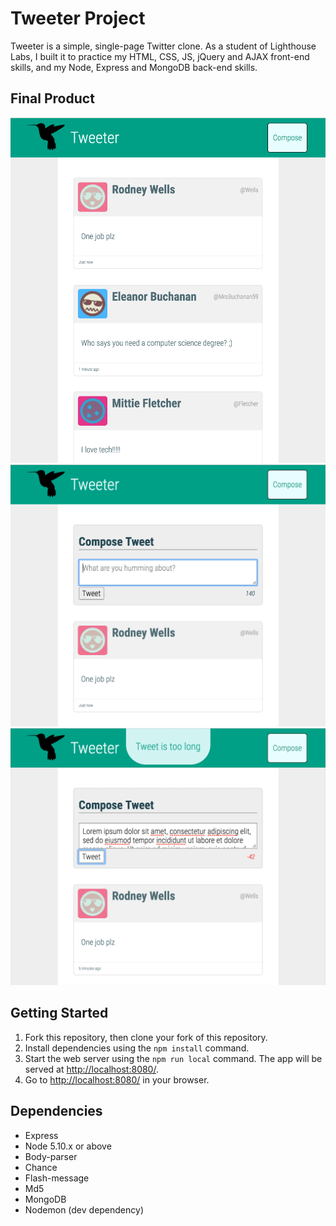 # Tweeter Project

Tweeter is a simple, single-page Twitter clone.
As a student of Lighthouse Labs, I built it to practice my HTML, CSS, JS, jQuery and AJAX front-end skills, and my Node, Express and MongoDB back-end skills.

## Final Product

!["Tweeter Homepage - displays the tweeter feed in chronological order with most recent tweet at the top"](https://github.com/MadelineCollier/tweetr/blob/master/docs/Tweeter%20Homepage.png?raw=true)
!["Tweeter Composition Section - displays the compose tweet section above the tweeter feed"](https://github.com/MadelineCollier/tweetr/blob/master/docs/Tweeter%20Compose%20New%20Tweet%20Box.png?raw=true)
!["Tweeter Error Message - displays the error message and red character counter which both indicate that the tweet is over the 140 character limit. This tweet will not be posted until it conforms to the character limit."](https://github.com/MadelineCollier/tweetr/blob/master/docs/Tweeter%20Tweet%20Too%20Long%20Message.png?raw=true)

## Getting Started

1. Fork this repository, then clone your fork of this repository.
2. Install dependencies using the `npm install` command.
3. Start the web server using the `npm run local` command. The app will be served at <http://localhost:8080/>.
4. Go to <http://localhost:8080/> in your browser.

## Dependencies

- Express
- Node 5.10.x or above
- Body-parser
- Chance
- Flash-message
- Md5
- MongoDB
- Nodemon (dev dependency)
